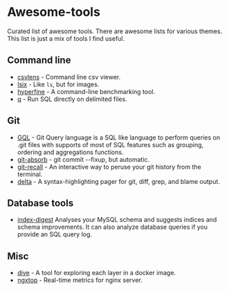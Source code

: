 # Awesome-tools
Curated list of awesome tools.
There are awesome lists for various themes. This list is just a mix of tools I find useful.

## Command line
- [csvlens](https://github.com/YS-L/csvlens) - Command line csv viewer.
- [lsix](https://github.com/hackerb9/lsix) - Like `ls`, but for images.
- [hyperfine](https://github.com/sharkdp/hyperfine) - A command-line benchmarking tool.
- [q](https://github.com/harelba/q) - Run SQL directly on delimited files.

## Git
- [GQL](https://github.com/AmrDeveloper/GQL) - Git Query language is a SQL like language to perform queries on .git files with supports of most of SQL features such as grouping, ordering and aggregations functions.
- [git-absorb](https://github.com/tummychow/git-absorb) - git commit --fixup, but automatic.
- [git-recall](https://github.com/Fakerr/git-recall) - An interactive way to peruse your git history from the terminal.
- [delta](https://github.com/dandavison/delta) - A syntax-highlighting pager for git, diff, grep, and blame output.

## Database tools
- [index-digest](https://github.com/macbre/index-digest) Analyses your MySQL schema and suggests indices and schema improvements. It can also analyze database queries if you provide an SQL query log.

## Misc
- [dive](https://github.com/wagoodman/dive) - A tool for exploring each layer in a docker image.
- [ngxtop](https://github.com/lebinh/ngxtop) - Real-time metrics for nginx server.



